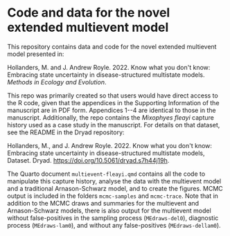 # Code and data for the novel extended multievent model

This repository contains data and code for the novel extended multievent model presented in:

Hollanders, M. and J. Andrew Royle. 2022. Know what you don't know: Embracing state uncertainty in disease-structured multistate models. *Methods in Ecology and Evolution*.

This repo was primarily created so that users would have direct access to the R code, given that the appendices in the Supporting Information of the manuscript are in PDF form. Appendices 1--4 are identical to those in the manuscript. Additionally, the repo contains the *Mixophyes fleayi* capture history used as a case study in the manuscript. For details on that dataset, see the README in the Dryad repository:

Hollanders, M., and J. Andrew Royle. 2022. Know what you don't know: Embracing state uncertainty in disease-structured multistate models, Dataset. Dryad. https://doi.org/10.5061/dryad.s7h44j19h.

The Quarto document `multievent-fleayi.qmd` contains all the code to manipulate this capture history, analyse the data with the multievent model and a traditional Arnason-Schwarz model, and to create the figures. MCMC output is included in the folders `mcmc-samples` and `mcmc-trace`. Note that in addition to the MCMC draws and summaries for the multievent and Arnason-Schwarz models, there is also output for the multievent model without false-positives in the sampling process (`MEdraws-del0`), diagnostic process (`MEdraws-lam0`), and without any false-positives (`MEdraws-dellam0`).